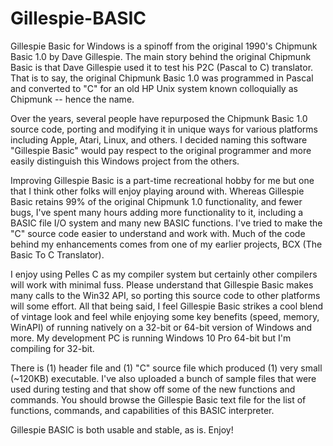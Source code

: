 # Gillespie-BASIC

Gillespie Basic for Windows is a spinoff from the original 1990's Chipmunk Basic 1.0 by Dave Gillespie.  The main story behind the original Chipmunk Basic is that Dave Gillespie used it to test his P2C (Pascal to C) translator. That is to say, the original Chipmunk Basic 1.0 was programmed in Pascal and converted to "C" for an old HP Unix system known colloquially as Chipmunk -- hence the name.  

Over the years, several people have repurposed the Chipmunk Basic 1.0 source code, porting and modifying it in unique ways for various platforms including Apple, Atari, Linux, and others.  I decided naming this software "Gillespie Basic" would pay respect to the original programmer and more easily distinguish this Windows project from the others.

Improving Gillespie Basic is a part-time recreational hobby for me but one that I think other folks will enjoy playing around with. Whereas Gillespie Basic retains 99% of the original Chipmunk 1.0 functionality, and fewer bugs, I've spent many hours adding more functionality to it, including a BASIC file I/O system and many new BASIC functions. I've tried to make the "C" source code easier to understand and work with.  Much of the code behind my enhancements comes from one of my earlier projects, BCX (The Basic To C Translator). 

I enjoy using Pelles C as my compiler system but certainly other compilers will work with minimal fuss.  Please understand that Gillespie Basic makes many calls to the Win32 API, so porting this source code to other platforms will some effort.  All that being said, I feel Gillespie Basic strikes a cool blend of vintage look and feel while enjoying some key benefits (speed, memory, WinAPI) of running natively on a 32-bit or 64-bit version of Windows  and more.  My development PC is running Windows 10 Pro 64-bit but I'm compiling for 32-bit.

There is (1) header file and (1) "C" source file which produced (1) very small (~120KB) executable.  I've also uploaded a bunch of sample files that were used during testing and that show off some of the new functions and commands.  You should browse the Gillespie Basic text file for the list of functions, commands, and capabilities of this BASIC interpreter.

Gillespie BASIC is both usable and stable, as is.  Enjoy!
